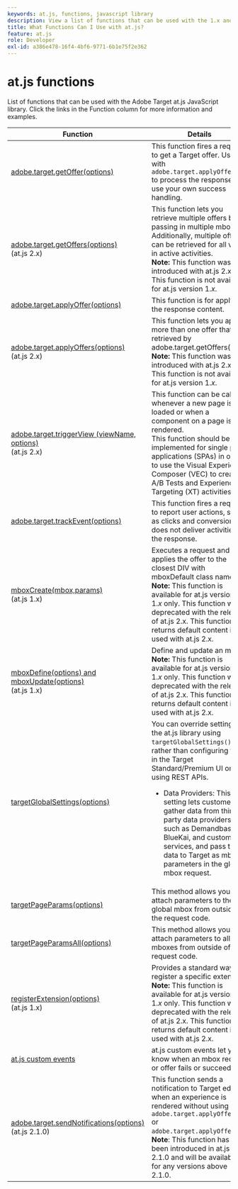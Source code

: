 ```yaml
---
keywords: at.js, functions, javascript library
description: View a list of functions that can be used with the 1.x and 2.x versions of the at.js JavaScript library in Adobe Target.
title: What Functions Can I Use with at.js?
feature: at.js
role: Developer
exl-id: a386e478-16f4-4bf6-9771-6b1e75f2e362
---
```

# at.js functions

List of functions that can be used with the Adobe Target at.js JavaScript library. Click the links in the Function column for more information and examples.

|Function|Details|
| --- | --- | 
|[adobe.target.getOffer(options)](/src/pages/implement/client-side/atjs/atjs-functions/adobe-target-getoffer.md)|This function fires a request to get a Target offer. Use with `adobe.target.applyOffer()` to process the response or use your own success handling.|
|[adobe.target.getOffers(options)](/src/pages/implement/client-side/atjs/atjs-functions/adobe-target-getoffers-atjs-2.md)<br />(at.js 2.x)|This function lets you retrieve multiple offers by passing in multiple mboxes. Additionally, multiple offers can be retrieved for all views in active activities.<br />**Note:** This function was introduced with at.js 2.x. This function is not available for at.js version 1.*x*.|
|[adobe.target.applyOffer(options)](/src/pages/implement/client-side/atjs/atjs-functions/adobe-target-applyoffer.md)|This function is for applying the response content.|
|[adobe.target.applyOffers(options)](/src/pages/implement/client-side/atjs/atjs-functions/adobe-target-applyoffers-atjs-2.md)<br />(at.js 2.x)|This function lets you apply more than one offer that was retrieved by adobe.target.getOffers().<br />**Note:** This function was introduced with at.js 2.x. This function is not available for at.js version 1.*x*.|
|[adobe.target.triggerView (viewName, options)](/src/pages/implement/client-side/atjs/atjs-functions/adobe-target-triggerview-atjs-2.md)<br />(at.js 2.x)|This function can be called whenever a new page is loaded or when a component on a page is re-rendered.<br /> This function should be implemented for single page applications (SPAs) in order to use the Visual Experience Composer (VEC) to create A/B Tests and Experience Targeting (XT) activities.|
|[adobe.target.trackEvent(options)](/src/pages/implement/client-side/atjs/atjs-functions/adobe-target-trackevent.md)|This function fires a request to report user actions, such as clicks and conversions. It does not deliver activities in the response.|
|[mboxCreate(mbox,params)](/src/pages/implement/client-side/atjs/atjs-functions/mboxcreate-atjs.md)<br />(at.js 1.x)|Executes a request and applies the offer to the closest DIV with mboxDefault class name.<br />**Note:** This function is available for at.js versions 1.*x* only. This function was deprecated with the release of at.js 2.x. This function returns default content if used with at.js 2.x.|
|[mboxDefine(options) and mboxUpdate(options)](/src/pages/implement/client-side/atjs/atjs-functions/mboxdefine-mboxupdate-atjs-1x.md)<br />(at.js 1.x)|Define and update an mbox.<br />**Note:** This function is available for at.js versions 1.*x* only. This function was deprecated with the release of at.js 2.x. This function returns default content if used with at.js 2.x.|
|[targetGlobalSettings(options)](/src/pages/implement/client-side/atjs/atjs-functions/targetglobalsettings.md)|You can override settings in the at.js library using `targetGlobalSettings()`, rather than configuring them in the Target Standard/Premium UI or by using REST APIs.<ul><li>Data Providers: This setting lets customers gather data from third-party data providers, such as Demandbase, BlueKai, and custom services, and pass the data to Target as mbox parameters in the global mbox request.</li></ul>|
|[targetPageParams(options)](/src/pages/implement/client-side/atjs/atjs-functions/targetpageparams.md)|This method allows you to attach parameters to the global mbox from outside of the request code.|
|[targetPageParamsAll(options)](/src/pages/implement/client-side/atjs/atjs-functions/targetpageparamsall.md)|This method allows you to attach parameters to all mboxes from outside of the request code.|
|[registerExtension(options)](/src/pages/implement/client-side/atjs/atjs-functions/registerextension-atjs-1x.md)<br />(at.js 1.x)|Provides a standard way to register a specific extension.<br />**Note:** This function is available for at.js versions 1.*x* only. This function was deprecated with the release of at.js 2.x. This function returns default content if used with at.js 2.x.|
|[at.js custom events](/src/pages/implement/client-side/atjs/atjs-functions/atjs-custom-events.md)|at.js custom events let you know when an mbox request or offer fails or succeeds.|
|[adobe.target.sendNotifications(options)](/src/pages/implement/client-side/atjs/atjs-functions/adobe.target.sendnotifications-atjs-21.md)<br />(at.js 2.1.0)|This function sends a notification to Target edge when an experience is rendered without using `adobe.target.applyOffer()` or `adobe.target.applyOffers()`.<br />**Note**: This function has been introduced in at.js 2.1.0 and will be available for any versions above 2.1.0.|

